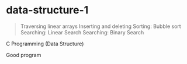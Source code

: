 # data-structure-1

> Traversing linear arrays
> Inserting and deleting
> Sorting: Bubble sort
> Searching: Linear Search
> Searching: Binary Search

C Programming (Data Structure) 


Good program
